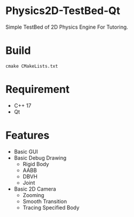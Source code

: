 # Physics2D-TestBed-Qt

Simple TestBed of 2D Physics Engine For Tutoring.

# Build

```
cmake CMakeLists.txt
```

# Requirement

- C++ 17
- Qt

# Features

- Basic GUI
- Basic Debug Drawing
  - Rigid Body
  - AABB
  - DBVH
  - Joint
- Basic 2D Camera
  - Zooming
  - Smooth Transition
  - Tracing Specified Body
